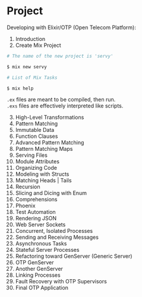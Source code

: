 # Project

Developing with Elixir/OTP (Open Telecom Platform):

1.  Introduction
2.  Create Mix Project
```elixir
# The name of the new project is 'servy'

$ mix new servy

# List of Mix Tasks

$ mix help
```

`.ex` files are meant to be compiled, then run.  
`.exs` files are effectively interpreted like scripts. 

3.  High-Level Transformations
4.  Pattern Matching
5.  Immutable Data
6.  Function Clauses
7.  Advanced Pattern Matching
8.  Pattern Matching Maps
9.  Serving Files
10. Module Attributes
11. Organizing Code
12. Modeling with Structs
13. Matching Heads | Tails
14. Recursion
15. Slicing and Dicing with Enum
16. Comprehensions
17. Phoenix
18. Test Automation
19. Rendering JSON
20. Web Server Sockets
21. Concurrent, Isolated Processes
22. Sending and Receiving Messages
23. Asynchronous Tasks
24. Stateful Server Processes
25. Refactoring toward GenServer (Generic Server)
26. OTP GenServer
27. Another GenServer
28. Linking Processes
29. Fault Recovery with OTP Supervisors
30. Final OTP Application
